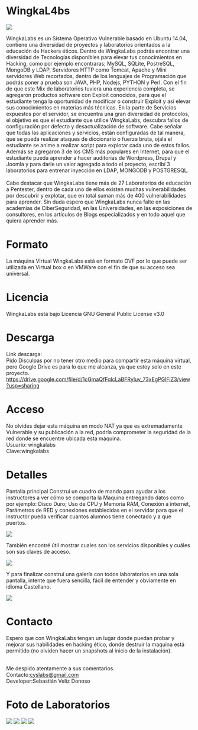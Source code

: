 # WingkaL4bs

<img src="http://uploads.photo/images/fd399f.png" />

WingkaLabs es un Sistema Operativo Vulnerable basado en Ubuntu 14.04, contiene una diversidad de proyectos y laboratorios orientados a la educación de Hackers éticos. Dentro de WingkaLabs podrás encontrar una diversidad de Tecnologías disponibles para elevar tus conocimientos en Hacking, como por ejemplo encontraras; MySQL, SQLite, PostreSQL, MongoDB y LDAP, Servidores HTTP como Tomcat, Apache y Mini servidores Web recortados, dentro de los lenguajes de Programación que podrás poner a prueba son JAVA, PHP, Nodejs, PYTHON y Perl. Con el fin de que este Mix de laboratorios tuviera una experiencia completa, se agregaron productos software con Exploit conocidos, para que el estudiante tenga la oportunidad de modificar o construir Exploit y así elevar sus conocimientos en materias más técnicas. En la parte de Servicios expuestos por el servidor, se encuentra una gran diversidad de protocolos, el objetivo es que el estudiante que utilice WingkaLabs, descubra fallos de configuración por defecto y desactualización de software. Cabe señalar que todas las aplicaciones y servicios, están configuradas de tal manera, que se pueda realizar ataques de diccionario o fuerza bruta, ojala el estudiante se anime a realizar script para explotar cada uno de estos fallos. Además se agregaron 3 de los CMS más populares en Internet, para que el estudiante pueda aprender a hacer auditorias de Wordpress, Drupal y Joomla y para darle un valor agregado a todo el proyecto, escribí 3 laboratorios para entrenar inyección en LDAP, MONGODB y POSTGRESQL.<br><br>
Cabe destacar que WingkaLabs tiene más de 27 Laboratorios de educación a Pentester, dentro de cada uno de ellos existen muchas vulnerabilidades por descubrir y explotar, que en total suman más de 400 vulnerabilidades para aprender. 
Sin duda espero que WingkaLabs nunca falte en las academias de CiberSeguridad, en las Universidades, en las exposiciones de consultores, en los artículos de Blogs especializados y en todo aquel que quiera aprender más.

# Formato

La máquina Virtual WingkaLabs está en formato OVF por lo que puede ser utilizada en Virtual box o en VMWare con el fin de que su acceso sea universal.

# Licencia

WingkaLabs está bajo Licencia GNU General Public License v3.0

# Descarga

Link descarga: <br>
Pido Disculpas por no tener otro medio para compartir esta máquina virtual, pero Google Drive es para lo que me alcanza, ya que estoy solo en este proyecto.<br>
https://drive.google.com/file/d/1cGmaQfFqlcLaBFRyluv_73xEgPGlFiZ3/view?usp=sharing


# Acceso

No olvides dejar esta máquina en modo NAT ya que es extremadamente Vulnerable y su publicación a la red, podría comprometer la seguridad de la red donde se encuentre ubicada esta máquina.<br>
Usuario: wingkalabs<br>
Clave:wingkalabs


# Detalles

Pantalla principal
Construí un cuadro de mando para ayudar a los instructores a ver cómo se comporta la Maquina entregando datos como por ejemplo:
Disco Duro; Uso de CPU y Memoria RAM, Conexión a internet, Parámetros de RED y conexiones establecidas en el servidor para que el instructor pueda verificar cuantos alumnos tiene conectado y  a que puertos.

<img src="http://uploads.photo/images/4c1d34.png" />

También encontré útil mostrar cuales son los servicios disponibles y cuáles son sus claves de acceso.

<img src="http://uploads.photo/images/8256c4.png" />

Y para finalizar construí una galería con todos laboratorios en una sola pantalla, intente que fuera sencilla, fácil de entender y obviamente en idioma Castellano.

<img src="https://image.ibb.co/nrNz2x/galeria.png" />


# Contacto

Espero que con WingkaLabs tengan un lugar donde puedan probar y mejorar sus habilidades en hacking ético, donde destruir la maquina está permitido (no olviden hacer un snapshots al inicio de la instalación).<br><br>

Me despido atentamente a sus comentarios.<br>
Contacto:cyslabs@gmail.com<br>
Developer:Sebastián Veliz Donoso<br>

# Foto de Laboratorios 
<img src="https://image.ibb.co/m0tyVH/lab1.png" />
<img src="https://image.ibb.co/cxfOxx/lab2.png" />
<img src="https://image.ibb.co/dhGVcx/lab3.png" />
<img src="https://image.ibb.co/g7WJVH/lab4.png" />
<br>
<br>
<br>




